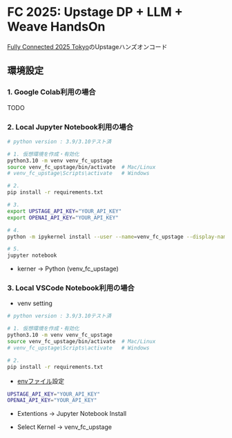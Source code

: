# FC 2025: Upstage DP + LLM + Weave HandsOn

[Fully Connected 2025 Tokyo](https://wandb.ai/site/resources/events/fully-connected/tokyo/)のUpstageハンズオンコード

## 環境設定
### 1. Google Colab利用の場合
TODO

### 2. Local Jupyter Notebook利用の場合

```sh
# python version : 3.9/3.10テスト済

# 1. 仮想環境を作成・有効化
python3.10 -m venv venv_fc_upstage
source venv_fc_upstage/bin/activate  # Mac/Linux
# venv_fc_upstage\Scripts\activate   # Windows

# 2. 
pip install -r requirements.txt

# 3.
export UPSTAGE_API_KEY="YOUR_API_KEY"
export OPENAI_API_KEY="YOUR_API_KEY"

# 4. 
python -m ipykernel install --user --name=venv_fc_upstage --display-name "Python (venv_fc_upstage)"

# 5. 
jupyter notebook
```

- kerner -> Python (venv_fc_upstage)


### 3. Local VSCode Notebook利用の場合
- venv setting
```sh
# python version : 3.9/3.10テスト済

# 1. 仮想環境を作成・有効化
python3.10 -m venv venv_fc_upstage
source venv_fc_upstage/bin/activate  # Mac/Linux
# venv_fc_upstage\Scripts\activate   # Windows

# 2. 
pip install -r requirements.txt
```

- [envファイル](.env)設定
```sh
UPSTAGE_API_KEY="YOUR_API_KEY"
OPENAI_API_KEY="YOUR_API_KEY"
```

- Extentions -> Jupyter Notebook Install

- Select Kernel -> venv_fc_upstage
